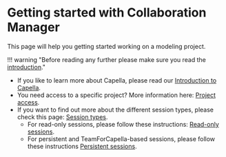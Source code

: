 <!--
 ~ SPDX-FileCopyrightText: Copyright DB Netz AG and the capella-collab-manager contributors
 ~ SPDX-License-Identifier: Apache-2.0
 -->

# Getting started with Collaboration Manager

This page will help you getting started working on a modeling project.

<!-- prettier-ignore -->
!!! warning "Before reading any further please make sure you read the [introduction](../index.md)."

- If you like to learn more about Capella, please read our
  [Introduction to Capella](capella-intro.md).
- You need access to a specific project? More information here:
  [Project access](../projects/access.md).
- If you want to find out more about the different session types, please check
  this page: [Session types](../sessions/types.md).
  - For read-only sessions, please follow these instructions:
    [Read-only sessions](../sessions/types/read-only.md).
  - For persistent and TeamForCapella-based sessions, please follow these
    instructions [Persistent sessions](../sessions/types/persistent.md).
